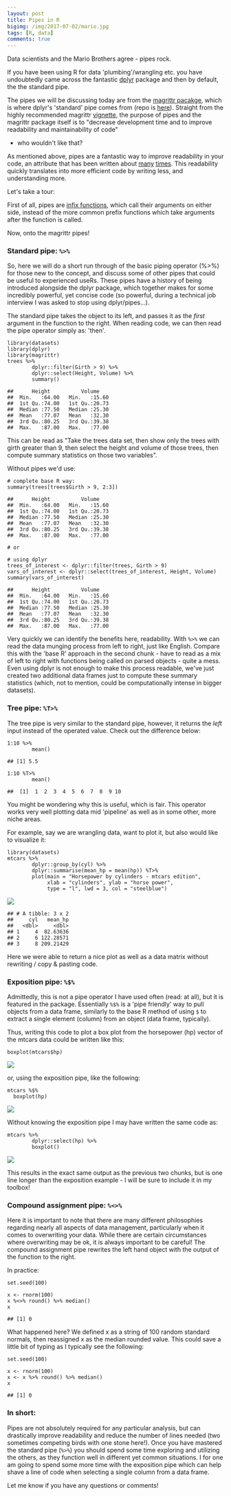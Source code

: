```yaml
---
layout: post
title: Pipes in R
bigimg: /img/2017-07-02/mario.jpg
tags: [R, data]
comments: true
---
```


Data scientists and the Mario Brothers agree - pipes rock.

If you have been using R for data 'plumbing'/wrangling etc. you have
undoubtedly came across the fantastic
[dplyr](https://github.com/tidyverse/dplyr) package and then by default,
the the standard pipe.

The pipes we will be discussing today are from the [magrittr
pacakge](https://cran.r-project.org/web/packages/magrittr/vignettes/magrittr.html),
which is where dplyr's 'standard' pipe comes from (repo is
[here](https://github.com/tidyverse/magrittr)). Straight from the highly
recommended magrittr
[vignette](https://cran.r-project.org/web/packages/magrittr/vignettes/magrittr.html),
the purpose of pipes and the magrittr package itself is to "decrease
development time and to improve readability and maintainability of code"
- who wouldn't like that?

As mentioned above, pipes are a fantastic way to improve readability in
your code, an attribute that has been written about
[many](https://www.r-statistics.com/2014/08/simpler-r-coding-with-pipes-the-present-and-future-of-the-magrittr-package/)
[times](http://www.econometricsbysimulation.com/2014/07/more-readable-code-with-pipes-in-r.html).
This readability quickly translates into more efficient code by writing
less, and understanding more.

Let's take a tour:

First of all, pipes are [infix
functions](https://mattkcole.com/2017-02-22-intro-to-infix-functions/),
which call their arguments on either side, instead of the more common
prefix functions which take arguments after the function is called.

Now, onto the magrittr pipes!

### Standard pipe: `%>%`

So, here we will do a short run through of the basic piping operator
(%&gt;%) for those new to the concept, and discuss some of other pipes
that could be useful to experienced useRs. These pipes have a history of
being introduced alongside the dplyr package, which together makes for
some incredibly powerful, yet concise code (so powerful, during a
technical job interview I was asked to stop using dplyr/pipes...).

The standard pipe takes the object to its left, and passes it as the
*first* argument in the function to the right. When reading code, we can
then read the pipe operator simply as: 'then'.

    library(datasets)
    library(dplyr)
    library(magrittr)
    trees %>%
            dplyr::filter(Girth > 9) %>%
            dplyr::select(Height, Volume) %>%
            summary()

    ##      Height          Volume     
    ##  Min.   :64.00   Min.   :15.60  
    ##  1st Qu.:74.00   1st Qu.:20.73  
    ##  Median :77.50   Median :25.30  
    ##  Mean   :77.07   Mean   :32.30  
    ##  3rd Qu.:80.25   3rd Qu.:39.38  
    ##  Max.   :87.00   Max.   :77.00

This can be read as "Take the trees data set, then show only the trees
with girth greater than 9, then select the height and volume of those
trees, then compute summary statistics on those two variables".

Without pipes we'd use:

    # complete base R way:
    summary(trees[trees$Girth > 9, 2:3])

    ##      Height          Volume     
    ##  Min.   :64.00   Min.   :15.60  
    ##  1st Qu.:74.00   1st Qu.:20.73  
    ##  Median :77.50   Median :25.30  
    ##  Mean   :77.07   Mean   :32.30  
    ##  3rd Qu.:80.25   3rd Qu.:39.38  
    ##  Max.   :87.00   Max.   :77.00

    # or

    # using dplyr
    trees_of_interest <- dplyr::filter(trees, Girth > 9)
    vars_of_interest <- dplyr::select(trees_of_interest, Height, Volume)
    summary(vars_of_interest)

    ##      Height          Volume     
    ##  Min.   :64.00   Min.   :15.60  
    ##  1st Qu.:74.00   1st Qu.:20.73  
    ##  Median :77.50   Median :25.30  
    ##  Mean   :77.07   Mean   :32.30  
    ##  3rd Qu.:80.25   3rd Qu.:39.38  
    ##  Max.   :87.00   Max.   :77.00

Very quickly we can identify the benefits here, readability. With `%>%`
we can read the data munging process from left to right, just like
English. Compare this with the 'base R' approach in the second chunk -
have to read as a mix of left to right with functions being called on
parsed objects - quite a mess. Even using dplyr is not enough to make
this process readable, we've just created two additional data frames
just to compute these summary statistics (which, not to mention, could
be computationally intense in bigger datasets).

### Tree pipe: `%T>%`

The tree pipe is very similar to the standard pipe, however, it returns
the *left* input instead of the operated value. Check out the difference
below:

    1:10 %>%
            mean()

    ## [1] 5.5

    1:10 %T>%
            mean()

    ##  [1]  1  2  3  4  5  6  7  8  9 10

You might be wondering why this is useful, which is fair. This operator
works very well plotting data mid 'pipeline' as well as in some other,
more niche areas.

For example, say we are wrangling data, want to plot it, but also would
like to visualize it:

    library(datasets)
    mtcars %>%
            dplyr::group_by(cyl) %>%
            dplyr::summarise(mean_hp = mean(hp)) %T>%
            plot(main = "Horsepower by cylinders - mtcars edition",
                 xlab = "cylinders", ylab = "horse power",
                 type = "l", lwd = 3, col = "steelblue")

![]({{site_url}}/img/blog_images/Pipes-in-R_files/figure-markdown_strict/unnamed-chunk-5-1.png)

    ## # A tibble: 3 x 2
    ##     cyl   mean_hp
    ##   <dbl>     <dbl>
    ## 1     4  82.63636
    ## 2     6 122.28571
    ## 3     8 209.21429

Here we were able to return a nice plot as well as a data matrix without
rewriting / copy & pasting code.

### Exposition pipe: `%$%`

Admittedly, this is not a pipe operator I have used often (read: at
all), but it is featured in the package. Essentially `%$%` is a 'pipe
friendly' way to pull objects from a data frame, similarly to the base R
method of using `$` to extract a single element (column) from an object
(data frame, typically).

Thus, writing this code to plot a box plot from the horsepower (hp)
vector of the mtcars data could be written like this:

    boxplot(mtcars$hp)

![]({{site_url}}/img/blog_images/Pipes-in-R_files/figure-markdown_strict/unnamed-chunk-6-1.png)

or, using the exposition pipe, like the following:

    mtcars %$%
      boxplot(hp)

![]({{site_url}}/img/blog_images/Pipes-in-R_files/figure-markdown_strict/unnamed-chunk-7-1.png)

Without knowing the exposition pipe I may have written the same code as:

    mtcars %>%
            dplyr::select(hp) %>%
            boxplot()

![]({{site_url}}/img/blog_images/Pipes-in-R_files/figure-markdown_strict/unnamed-chunk-8-1.png)

This results in the exact same output as the previous two chunks, but is
one line longer than the exposition example - I will be sure to include
it in my toolbox!

### Compound assignment pipe: `%<>%`

Here it is important to note that there are many different philosophies
regarding nearly all aspects of data management, particularly when it
comes to overwriting your data. While there are certain circumstances
where overwriting may be ok, it is always important to be careful! The
compound assignment pipe rewrites the left hand object with the output
of the function to the right.

In practice:

    set.seed(100)

    x <- rnorm(100)
    x %<>% round() %>% median()
    x

    ## [1] 0

What happened here? We defined x as a string of 100 random standard
normals, then reassigned x as the median rounded value. This could save
a little bit of typing as I typically see the following:

    set.seed(100)

    x <- rnorm(100)
    x <- x %>% round() %>% median()
    x

    ## [1] 0

### In short:

Pipes are not absolutely required for any particular analysis, but can
drastically improve readability and reduce the number of lines needed
(two sometimes competing birds with one stone here!). Once you have
mastered the standard pipe (`%>%`) you should spend some time exploring
and utilizing the others, as they function well in different yet common
situations. I for one am going to spend some more time with the
exposition pipe which can help shave a line of code when selecting a
single column from a data frame.

Let me know if you have any questions or comments!
